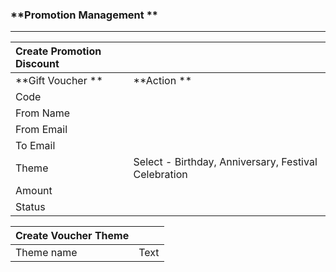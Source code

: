### **Promotion Management **

---

| **Create Promotion Discount** |  |
| :--- | :--- |
| **Gift Voucher ** | **Action ** |
| Code |  |
| From Name |  |
| From Email |  |
| To Email  |  |
| Theme  | Select - Birthday, Anniversary, Festival Celebration  |
| Amount  |  |
| Status  |  |

| **Create Voucher Theme** |  |
| :--- | :--- |
| Theme name | Text |



